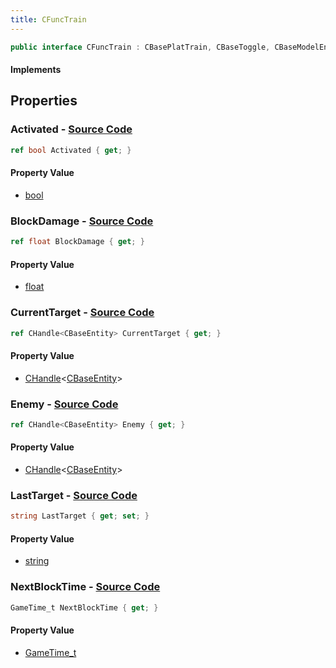 ```yaml
---
title: CFuncTrain
---
```


```csharp
public interface CFuncTrain : CBasePlatTrain, CBaseToggle, CBaseModelEntity, CBaseEntity, CEntityInstance, ISchemaClass<CEntityInstance>, ISchemaClass<CBaseEntity>, ISchemaClass<CBaseModelEntity>, ISchemaClass<CBaseToggle>, ISchemaClass<CBasePlatTrain>, ISchemaClass<CFuncTrain>, ISchemaField, ISchemaClass, INativeHandle
```

#### Implements

## Properties

### **Activated** - [Source Code](https://github.com/swiftly-solution/swiftlys2/blob/main/managed/src/SwiftlyS2.Generated/Schemas/Interfaces/CFuncTrain.cs#L18)

```csharp
ref bool Activated { get; }
```

#### Property Value

- [bool](https://learn.microsoft.com/dotnet/api/system.boolean)

### **BlockDamage** - [Source Code](https://github.com/swiftly-solution/swiftlys2/blob/main/managed/src/SwiftlyS2.Generated/Schemas/Interfaces/CFuncTrain.cs#L22)

```csharp
ref float BlockDamage { get; }
```

#### Property Value

- [float](https://learn.microsoft.com/dotnet/api/system.single)

### **CurrentTarget** - [Source Code](https://github.com/swiftly-solution/swiftlys2/blob/main/managed/src/SwiftlyS2.Generated/Schemas/Interfaces/CFuncTrain.cs#L16)

```csharp
ref CHandle<CBaseEntity> CurrentTarget { get; }
```

#### Property Value

- [CHandle](/docs/api/shared/natives/chandle-1)<[CBaseEntity](/docs/api/shared/schemadefinitions/cbaseentity)>

### **Enemy** - [Source Code](https://github.com/swiftly-solution/swiftlys2/blob/main/managed/src/SwiftlyS2.Generated/Schemas/Interfaces/CFuncTrain.cs#L20)

```csharp
ref CHandle<CBaseEntity> Enemy { get; }
```

#### Property Value

- [CHandle](/docs/api/shared/natives/chandle-1)<[CBaseEntity](/docs/api/shared/schemadefinitions/cbaseentity)>

### **LastTarget** - [Source Code](https://github.com/swiftly-solution/swiftlys2/blob/main/managed/src/SwiftlyS2.Generated/Schemas/Interfaces/CFuncTrain.cs#L26)

```csharp
string LastTarget { get; set; }
```

#### Property Value

- [string](https://learn.microsoft.com/dotnet/api/system.string)

### **NextBlockTime** - [Source Code](https://github.com/swiftly-solution/swiftlys2/blob/main/managed/src/SwiftlyS2.Generated/Schemas/Interfaces/CFuncTrain.cs#L24)

```csharp
GameTime_t NextBlockTime { get; }
```

#### Property Value

- [GameTime_t](/docs/api/shared/schemadefinitions/gametime_t)

